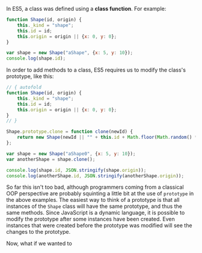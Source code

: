 In ES5, a class was defined using a **class function**. For example:

```javascript runnable
function Shape(id, origin) {
    this._kind = "shape";
    this.id = id;
    this.origin = origin || {x: 0, y: 0};
}

var shape = new Shape("aShape", {x: 5, y: 10});
console.log(shape.id);
```

In order to add methods to a class, ES5 requires us to modify the class's prototype, like this:

```javascript runnable
// { autofold
function Shape(id, origin) {
    this._kind = "shape";
    this.id = id;
    this.origin = origin || {x: 0, y: 0};
}
// }

Shape.prototype.clone = function clone(newId) {
    return new Shape(newId || "" + this.id + Math.floor(Math.random() * 100000), this.origin);
};

var shape = new Shape("aShape0", {x: 5, y: 10});
var anotherShape = shape.clone();

console.log(shape.id, JSON.stringify(shape.origin));
console.log(anotherShape.id, JSON.stringify(anotherShape.origin));
```

So far this isn't too bad, although programmers coming from a classical OOP perspective are probably squinting a little bit at the use of `prototype` in the above examples. The easiest way to think of a prototype is that all instances of the `Shape` class will have the same prototype, and thus the same methods. Since JavaScript is a dynamic language, it is possible to modify the prototype after some instances have been created. Even instances that were created before the prototype was modified will see the changes to the prototype.

Now, what if we wanted to 
